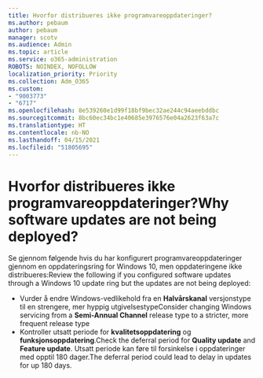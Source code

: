 ```yaml
---
title: Hvorfor distribueres ikke programvareoppdateringer?
ms.author: pebaum
author: pebaum
manager: scotv
ms.audience: Admin
ms.topic: article
ms.service: o365-administration
ROBOTS: NOINDEX, NOFOLLOW
localization_priority: Priority
ms.collection: Adm_O365
ms.custom:
- "9003773"
- "6717"
ms.openlocfilehash: 8e539260e1d99f18bf9bec32ae244c94aeebddbc
ms.sourcegitcommit: 8bc60ec34bc1e40685e3976576e04a2623f63a7c
ms.translationtype: HT
ms.contentlocale: nb-NO
ms.lasthandoff: 04/15/2021
ms.locfileid: "51805695"
---
```

# <a name="why-software-updates-are-not-being-deployed"></a><span data-ttu-id="3f91f-102">Hvorfor distribueres ikke programvareoppdateringer?</span><span class="sxs-lookup"><span data-stu-id="3f91f-102">Why software updates are not being deployed?</span></span>

<span data-ttu-id="3f91f-103">Se gjennom følgende hvis du har konfigurert programvareoppdateringer gjennom en oppdateringsring for Windows 10, men oppdateringene ikke distribueres:</span><span class="sxs-lookup"><span data-stu-id="3f91f-103">Review the following if you configured software updates through a Windows 10 update ring but the updates are not being deployed:</span></span>  

- <span data-ttu-id="3f91f-104">Vurder å endre Windows-vedlikehold fra en  **Halvårskanal**  versjonstype til en strengere, mer hyppig utgivelsestype</span><span class="sxs-lookup"><span data-stu-id="3f91f-104">Consider changing Windows servicing from a  **Semi-Annual Channel**  release type to a stricter, more frequent release type</span></span>  
- <span data-ttu-id="3f91f-105">Kontroller utsatt periode for  **kvalitetsoppdatering**  og  **funksjonsoppdatering**.</span><span class="sxs-lookup"><span data-stu-id="3f91f-105">Check the deferral period for  **Quality update**  and  **Feature update**.</span></span> <span data-ttu-id="3f91f-106">Utsatt periode kan føre til forsinkelse i oppdateringer med opptil 180 dager.</span><span class="sxs-lookup"><span data-stu-id="3f91f-106">The deferral period could lead to delay in updates for up 180 days.</span></span>
